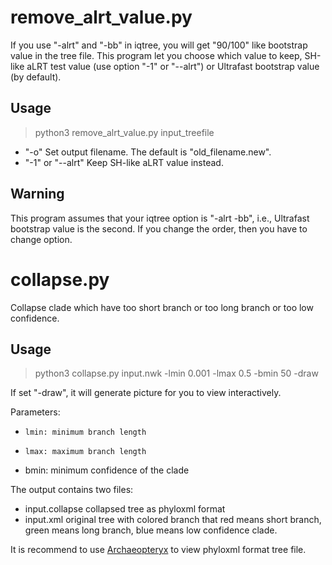 # remove_alrt_value.py

If you use "-alrt" and "-bb" in iqtree, you will get "90/100" like bootstrap
value in the tree file. This program let you choose which value to keep,
SH-like aLRT test value (use option "-1" or "--alrt") or Ultrafast bootstrap
value (by default).

## Usage

> python3 remove_alrt_value.py input_treefile 

- "-o" Set output filename. The default is "old_filename.new".
- "-1" or "--alrt" Keep SH-like aLRT value instead.

## Warning

This program assumes that your iqtree option is "-alrt -bb", i.e., Ultrafast
bootstrap value is the second. If you change the order, then you have to
change option.

# collapse.py

Collapse clade which have too short branch or too long branch or too low
confidence.

## Usage

> python3 collapse.py input.nwk -lmin 0.001 -lmax 0.5 -bmin 50 -draw

If set "-draw", it will generate picture for you to view interactively.

Parameters:

-     lmin: minimum branch length
-     lmax: maximum branch length
-    bmin: minimum confidence of the clade

The output contains two files:

-    input.collapse  collapsed tree as phyloxml format
-    input.xml       original tree with colored branch that red means short branch, green means long branch, blue means low confidence clade.

It is recommend to use [Archaeopteryx](https://sites.google.com/site/cmzmasek/home/software/archaeopteryx) to view phyloxml format tree file.
